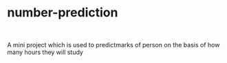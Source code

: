 # number-prediction
<br>

<p> A mini project which is used to predictmarks of person on the basis of how many hours they will study
</p>

<br>
